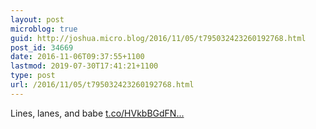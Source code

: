 ```yaml
---
layout: post
microblog: true
guid: http://joshua.micro.blog/2016/11/05/t795032423260192768.html
post_id: 34669
date: 2016-11-06T09:37:55+1100
lastmod: 2019-07-30T17:41:21+1100
type: post
url: /2016/11/05/t795032423260192768.html
---
```

Lines, lanes, and babe [t.co/HVkbBGdFN...](https://t.co/HVkbBGdFNk)
